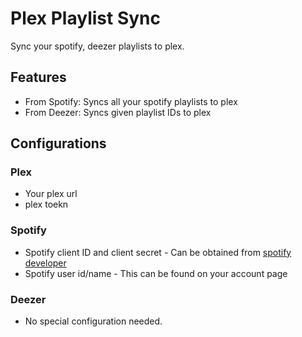 # Plex Playlist Sync
Sync your spotify, deezer playlists to plex.

## Features
* From Spotify: Syncs all your spotify playlists to plex
* From Deezer: Syncs given playlist IDs to plex

## Configurations 
### Plex
* Your plex url
* plex toekn

### Spotify
* Spotify client ID and client secret - Can be obtained from [spotify developer](https://www.google.com/url?sa=t&rct=j&q=&esrc=s&source=web&cd=&cad=rja&uact=8&ved=2ahUKEwi_9bCygbHyAhXbG80KHQjmCT0QFnoECAkQAw&url=https%3A%2F%2Fdeveloper.spotify.com%2Fdashboard%2F&usg=AOvVaw3zu9Io8tYd2ulT_6rKNkyc)
* Spotify user id/name - This can be found on your account page

### Deezer
* No special configuration needed.
